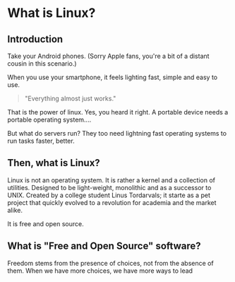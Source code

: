 # What is Linux?

## Introduction

Take your Android phones. (Sorry Apple fans, you're a bit of a distant cousin in this scenario.)

When you use your smartphone, it feels lighting fast, simple and easy to use. 

>  "Everything almost just works."

That is the power of linux. Yes, you heard it right. A portable device needs a portable operating system....

But what do servers run? They too need lightning fast operating systems to run tasks faster, better. 

## Then, what is Linux?

Linux is not an operating system. It is rather a kernel and a collection of utilities. Designed to be light-weight, monolithic and as a successor to UNIX. Created by a college student Linus Tordarvals; it starte as a pet project that quickly evolved to a revolution for academia and the market alike.

It is free and open source.

## What is "Free and Open Source" software?

Freedom stems from the presence of choices, not from the absence of them. When we have more choices, we have more ways to lead 

